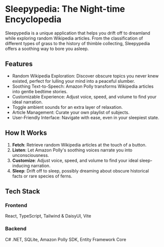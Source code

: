# Sleepypedia: The Night-time Encyclopedia
Sleepypedia is a unique application that helps you drift off to dreamland while exploring random Wikipedia articles. From the classification of different types of grass to the history of thimble collecting, Sleepypedia offers a soothing way to bore you asleep.

## Features
- Random Wikipedia Exploration: Discover obscure topics you never knew existed, perfect for lulling your mind into a peaceful slumber.
- Soothing Text-to-Speech: Amazon Polly transforms Wikipedia articles into gentle bedtime stories.
- Customizable Experience: Adjust voice, speed, and volume to find your ideal narration.
- Toggle ambient sounds for an extra layer of relaxation.
- Article Management: Curate your own playlist of subjects.
- User-Friendly Interface: Navigate with ease, even in your sleepiest state.

## How It Works

1. **Fetch**: Retrieve random Wikipedia articles at the touch of a button.
2. **Listen**: Let Amazon Polly's soothing voices narrate you into unconsciousness.
3. **Customize**: Adjust voice, speed, and volume to find your ideal sleep-inducing narration.
4. **Sleep**: Drift off to sleep, possibly dreaming about obscure historical facts or rare species of ferns.

## Tech Stack
### Frontend

React, TypeScript, Tailwind & DaisyUI, Vite

### Backend

C# .NET, SQLite, Amazon Polly SDK, Entity Framework Core


